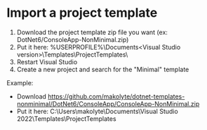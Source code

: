 # Import a project template
1. Download the project template zip file you want (ex: DotNet6/ConsoleApp-NonMinimal.zip)
2. Put it here: %USERPROFILE%\Documents\<Visual Studio version>\Templates\ProjectTemplates\ 
4. Restart Visual Studio
5. Create a new project and search for the "Minimal" template

Example:
* Download https://github.com/makolyte/dotnet-templates-nonminimal/DotNet6/ConsoleApp/ConsoleApp-NonMinimal.zip
* Put it here: C:\Users\makolyte\Documents\Visual Studio 2022\Templates\ProjectTemplates
